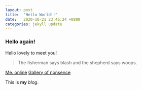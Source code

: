 ```yaml
---
layout: post
title:  "Hello World!!"
date:   2020-10-21 23:46:24 +0800
categories: jekyll update
---
```

### Hello again!

Hello lovely to meet you!

> The fisherman says
> blash and the shepherd says
> woops.

<a href="https://hao·blog.netlify.app/">Me. online</a>
<a href="week-3-fix-the-gallery-of-nonsense-claingong/about.html">Gallery of nonsence</a>

This is **my** _blog_.
